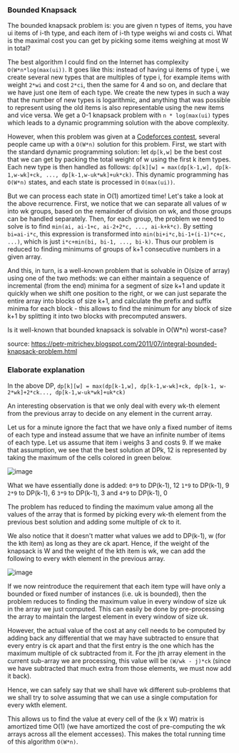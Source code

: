 ### Bounded Knapsack

The bounded knapsack problem is: you are given n types of items, you have ui items of i-th type, and each item of i-th type weighs wi and costs ci. What is the maximal cost you can get by picking some items weighing at most W in total?

The best algorithm I could find on the Internet has complexity `O(W*n*log(max(ui))`. It goes like this: instead of having ui items of type i, we create several new types that are multiples of type i, for example items with weight `2*wi` and cost `2*ci`, then the same for 4 and so on, and declare that we have just one item of each type. We create the new types in such a way that the number of new types is logarithmic, and anything that was possible to represent using the old items is also representable using the new items and vice versa. We get a 0-1 knapsack problem with `n * log(max(ui)` types which leads to a dynamic programming solution with the above complexity.

However, when this problem was given at a [Codeforces contest](https://codeforces.com/problemset/problem/95/E), several people came up with a `O(W*n)` solution for this problem. First, we start with the standard dynamic programming solution: let `dp[k,w]` be the best cost that we can get by packing the total weight of w using the first k item types. Each new type is then handled as follows: `dp[k][w] = max(dp[k-1,w], dp[k-1,w-wk]+ck, ..., dp[k-1,w-uk*wk]+uk*ck)`. This dynamic programming has `O(W*n)` states, and each state is processed in `O(max(ui))`.

But we can process each state in O(1) amortized time! Let's take a look at the above recurrence. First, we notice that we can separate all values of w into wk groups, based on the remainder of division on wk, and those groups can be handled separately. Then, for each group, the problem we need to solve is to find `min(ai, ai-1+c, ai-2+2*c, ..., ai-k+k*c)`. By setting `bi=ai-i*c`, this expression is transformed into `min(bi+i*c,bi-1+(i-1)*c+c, ...)`, which is just `i*c+min(bi, bi-1, ..., bi-k)`. Thus our problem is reduced to finding minimums of groups of k+1 consecutive numbers in a given array.

And this, in turn, is a well-known problem that is solvable in O(size of array) using one of the two methods: we can either maintain a sequence of incremental (from the end) minima for a segment of size k+1 and update it quickly when we shift one position to the right, or we can just separate the entire array into blocks of size k+1, and calculate the prefix and suffix minima for each block - this allows to find the minimum for any block of size k+1 by splitting it into two blocks with precomputed answers.

Is it well-known that bounded knapsack is solvable in O(W*n) worst-case?

source: https://petr-mitrichev.blogspot.com/2011/07/integral-bounded-knapsack-problem.html

### Elaborate explanation

In the above DP, `dp[k][w] = max(dp[k-1,w], dp[k-1,w-wk]+ck, dp[k-1, w-2*wk]+2*ck..., dp[k-1,w-uk*wk]+uk*ck)`

An interesting observation is that we only deal with every wk-th element from the previous array to decide on any element in the current array.

Let us for a minute ignore the fact that we have only a fixed number of items of each type and instead assume that we have an infinite number of items of each type. Let us assume that item i weighs 3 and costs 9. If we make that assumption, we see that the best solution at DPk, 12 is represented by taking the maximum of the cells colored in green below.

![image](https://user-images.githubusercontent.com/19663316/117568034-3f866c80-b0dc-11eb-92ac-bf7348b72b01.png)

What we have essentially done is added:
`0*9` to DP(k-1), 12
`1*9` to DP(k-1), 9
`2*9` to DP(k-1), 6
`3*9` to DP(k-1), 3 and
`4*9` to DP(k-1), 0

The problem has reduced to finding the maximum value among all the values of the array that is formed by picking every wk-th element from the previous best solution and adding some multiple of ck to it.

We also notice that it doesn't matter what values we add to DP(k-1), w (for the kth item) as long as they are ck apart. Hence, if the weight of the knapsack is W and the weight of the kth item is wk, we can add the following to every wkth element in the previous array.

![image](https://user-images.githubusercontent.com/19663316/117568185-a6a42100-b0dc-11eb-88f2-0215827d37c1.png)

If we now reintroduce the requirement that each item type will have only a bounded or fixed number of instances (i.e. uk is bounded), then the problem reduces to finding the maximum value in every window of size uk in the array we just computed. This can easily be done by pre-processing the array to maintain the largest element in every window of size uk.

However, the actual value of the cost at any cell needs to be computed by adding back any differential that we may have subtracted to ensure that every entry is ck apart and that the first entry is the one which has the maximum multiple of ck subtracted from it. For the jth array element in the current sub-array we are processing, this value will be `(W/wk - j)*ck` (since we have subtracted that much extra from those elements, we must now add it back).

Hence, we can safely say that we shall have wk different sub-problems that we shall try to solve assuming that we can use a single computation for every wkth element.

This allows us to find the value at every cell of the (k x W) matrix is amortized time O(1) (we have amortized the cost of pre-computing the wk arrays across all the element accesses). This makes the total running time of this algorithm `O(W*n)`.
